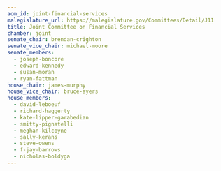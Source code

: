 ```yaml
---
aom_id: joint-financial-services
malegislature_url: https://malegislature.gov/Committees/Detail/J11
title: Joint Committee on Financial Services
chamber: joint
senate_chair: brendan-crighton
senate_vice_chair: michael-moore
senate_members:
  - joseph-boncore
  - edward-kennedy
  - susan-moran
  - ryan-fattman
house_chair: james-murphy
house_vice_chair: bruce-ayers
house_members:
  - david-leboeuf
  - richard-haggerty
  - kate-lipper-garabedian
  - smitty-pignatelli
  - meghan-kilcoyne
  - sally-kerans
  - steve-owens
  - f-jay-barrows
  - nicholas-boldyga
---
```

